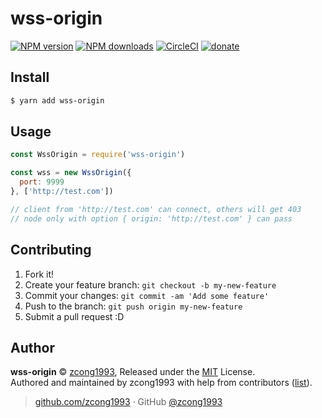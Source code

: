 
# wss-origin

[![NPM version](https://img.shields.io/npm/v/wss-origin.svg?style=flat)](https://npmjs.com/package/wss-origin) [![NPM downloads](https://img.shields.io/npm/dm/wss-origin.svg?style=flat)](https://npmjs.com/package/wss-origin) [![CircleCI](https://circleci.com/gh/zcong1993/wss-origin/tree/master.svg?style=shield)](https://circleci.com/gh/zcong1993/wss-origin/tree/master)  [![donate](https://img.shields.io/badge/$-donate-ff69b4.svg?maxAge=2592000&style=flat)](https://github.com/zcong1993/donate)

## Install

```sh
$ yarn add wss-origin
```

## Usage

```js
const WssOrigin = require('wss-origin')

const wss = new WssOrigin({
  port: 9999
}, ['http://test.com'])

// client from 'http://test.com' can connect, others will get 403
// node only with option { origin: 'http://test.com' } can pass
```

## Contributing

1. Fork it!
2. Create your feature branch: `git checkout -b my-new-feature`
3. Commit your changes: `git commit -am 'Add some feature'`
4. Push to the branch: `git push origin my-new-feature`
5. Submit a pull request :D


## Author

**wss-origin** © [zcong1993](https://github.com/zcong1993), Released under the [MIT](./LICENSE) License.<br>
Authored and maintained by zcong1993 with help from contributors ([list](https://github.com/zcong1993/wss-origin/contributors)).

> [github.com/zcong1993](https://github.com/zcong1993) · GitHub [@zcong1993](https://github.com/zcong1993)
